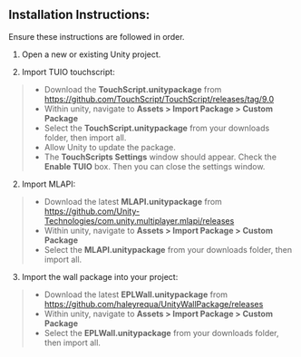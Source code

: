 ## Installation Instructions:
Ensure these instructions are followed in order.

1. Open a new or existing Unity project.

2. Import TUIO touchscript:
> - Download the **TouchScript.unitypackage** from https://github.com/TouchScript/TouchScript/releases/tag/9.0
> - Within unity, navigate to **Assets > Import Package > Custom Package**
> - Select the **TouchScript.unitypackage** from your downloads folder, then import all.
> - Allow Unity to update the package.
> - The **TouchScripts Settings** window should appear. Check the **Enable TUIO** box. Then you can close the settings window.

2. Import MLAPI:
> - Download the latest **MLAPI.unitypackage** from https://github.com/Unity-Technologies/com.unity.multiplayer.mlapi/releases
> - Within unity, navigate to **Assets > Import Package > Custom Package**
> - Select the **MLAPI.unitypackage** from your downloads folder, then import all.

3. Import the wall package into your project:
> - Download the latest **EPLWall.unitypackage** from https://github.com/haleyrequa/UnityWallPackage/releases
> - Within unity, navigate to **Assets > Import Package > Custom Package**
> - Select the **EPLWall.unitypackage** from your downloads folder, then import all.
